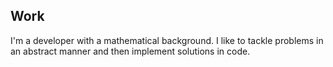 ## Work

I'm a developer with a mathematical background. I like to tackle problems in an
abstract manner and then implement solutions in code.
